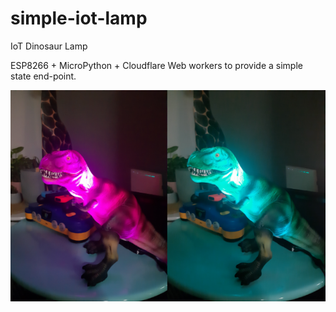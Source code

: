 # simple-iot-lamp
IoT Dinosaur Lamp 

ESP8266 + MicroPython + Cloudflare Web workers to provide a simple state end-point.

![The fruit of my labour.](https://github.com/jaycosaur/simple-iot-lamp/blob/master/lampimage.png)
